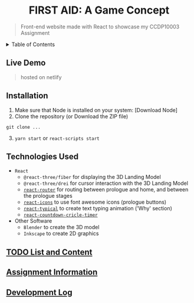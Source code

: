 <h1 align="center"> FIRST AID: A Game Concept </h1>

> Front-end website made with React to showcase my CCDP10003 Assignment

<details>
<summary>Table of Contents</summary>

- [Live Demo](#live-demo)
- [Installation](#installation)
- [Technologies Used](#technologies-used)
- [TODO List and Content](#todo-list-and-content)
- [Assignment Information](#assignment-information)
- [Development Log](#development-log)

</details>

## Live Demo
> hosted on netlify

## Installation
1. Make sure that Node is installed on your system: [Download Node]
2. Clone the repository (or Download the ZIP file)
  ```
  git clone ...
  ```
3. `yarn start` or `react-scripts start`

## Technologies Used

- `React`
  - `@react-three/fiber` for displaying the 3D Landing Model
  - `@react-three/drei` for cursor interaction with the 3D Landing Model
  - [`react-router`](https://reactrouter.com/web/guides/quick-start) for routing between prologue and home, and between the prologue stages
  - [`react-icons`](https://react-icons.github.io/react-icons) to use font awesome icons (prologue buttons)
  - [`react-typical`](https://github.com/catalinmiron/react-typical) to create text typing animation ('Why' section)
  - [`react-countdown-cricle-timer`](https://github.com/vydimitrov/react-countdown-circle-timer)
- Other Software
  - `Blender` to create the 3D model
  - `Inkscape` to create 2D graphics

## [TODO List and Content](TodoListAndContent.md)

## [Assignment Information](AssignmentInfo.md)

## [Development Log](DevLog.md)